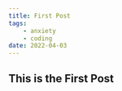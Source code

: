 ```yaml
---
title: First Post
tags: 
    - anxiety
    - coding
date: 2022-04-03
---
```



## This is the First Post